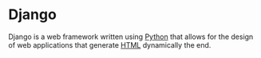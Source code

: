 # Django
Django is a web framework written using [Python](/wiki/Python) that allows for the design of web applications that generate [HTML](/wiki/HTML) dynamically the end.
